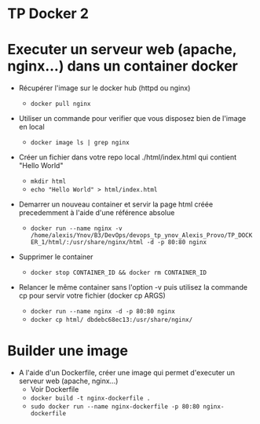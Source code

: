 # TP Docker 2

# Executer un serveur web (apache, nginx...) dans un container docker
- Récupérer l'image sur le docker hub (httpd ou nginx)
    - `docker pull nginx`

- Utiliser un commande pour verifier que vous disposez bien de l'image en local
    - `docker image ls | grep nginx`

- Créer un fichier dans votre repo local ./html/index.html qui contient "Hello World"
    - `mkdir html`
    - `echo "Hello World" > html/index.html`

- Demarrer un nouveau container et servir la page html créée precedemment à l'aide d'une référence absolue
    - `docker run --name nginx -v /home/alexis/Ynov/B3/DevOps/devops_tp_ynov_Alexis_Provo/TP_DOCKER_1/html/:/usr/share/nginx/html -d -p 80:80 nginx`

- Supprimer le container
    - `docker stop CONTAINER_ID && docker rm CONTAINER_ID`

- Relancer le même container sans l'option -v puis utilisez la commande cp pour servir votre fichier (docker cp ARGS)
    - `docker run --name nginx -d -p 80:80 nginx`
    - `docker cp html/ dbdebc68ec13:/usr/share/nginx/`

# Builder une image
- A l'aide d'un Dockerfile, créer une image qui permet d'executer un serveur web (apache, nginx...)
    - Voir Dockerfile
    - `docker build -t nginx-dockerfile .`
    - `sudo docker run --name nginx-dockerfile -p 80:80 nginx-dockerfile`
